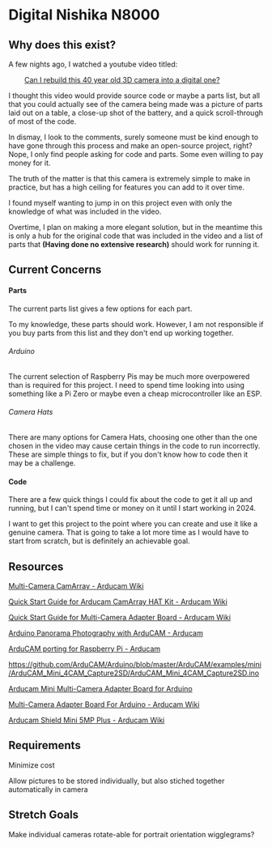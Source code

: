 # Digital Nishika N8000

## Why does this exist?

A few nights ago, I watched a youtube video titled:

        [Can I rebuild this 40 year old 3D camera into a digital one?](https://www.youtube.com/watch?v=_aofxbH0elo)

I thought this video would provide source code or maybe a parts list, but all that you could actually see of the camera being made was a picture of parts laid out on a table, a close-up shot of the battery, and a quick scroll-through of most of the code.

In dismay, I look to the comments, surely someone must be kind enough to have gone through this process and make an open-source project, right? Nope, I only find people asking for code and parts. Some even willing to pay money for it.

The truth of the matter is that this camera is extremely simple to make in practice, but has a high ceiling for features you can add to it over time.

I found myself wanting to jump in on this project even with only the knowledge of what was included in the video.

Overtime, I plan on making a more elegant solution, but in the meantime this is only a hub for the original code that was included in the video and a list of parts that **(Having done no extensive research)** should work for running it.

## Current Concerns

#### Parts

The current parts list gives a few options for each part. 

To my knowledge, these parts should work. However, I am not responsible if you buy parts from this list and they don't end up working together.

###### Arduino

The current selection of Raspberry Pis may be much more overpowered than is required for this project. I need to spend time looking into using something like a Pi Zero or maybe even a cheap microcontroller like an ESP.

###### Camera Hats

There are many options for Camera Hats, choosing one other than the one chosen in the video may cause certain things in the code to run incorrectly. These are simple things to fix, but if you don't know how to code then it may be a challenge.

#### Code

There are a few quick things I could fix about the code to get it all up and running, but I can't spend time or money on it until I start working in 2024.

I want to get this project to the point where you can create and use it like a genuine camera. That is going to take a lot more time as I would have to start from scratch, but is definitely an achievable goal.



## Resources

[Multi-Camera CamArray - Arducam Wiki](https://docs.arducam.com/Raspberry-Pi-Camera/Multi-Camera-CamArray/Multi-Camera-CamArray/)

[Quick Start Guide for Arducam CamArray HAT Kit - Arducam Wiki](https://docs.arducam.com/Raspberry-Pi-Camera/Multi-Camera-CamArray/quick-start/)

[Quick Start Guide for Multi-Camera Adapter Board - Arducam Wiki](https://docs.arducam.com/Raspberry-Pi-Camera/Multi-Camera-CamArray/Quick-Start-Guide-for-Multi-Adapter-Board/)




[Arduino Panorama Photography with ArduCAM - Arducam](https://www.arducam.com/arduino-panorama-photography-arducam/)

[ArduCAM porting for Raspberry Pi - Arducam](https://www.arducam.com/arducam-porting-raspberry-pi/)

https://github.com/ArduCAM/Arduino/blob/master/ArduCAM/examples/mini/ArduCAM_Mini_4CAM_Capture2SD/ArduCAM_Mini_4CAM_Capture2SD.ino



[Arducam Mini Multi-Camera Adapter Board for Arduino](https://www.uctronics.com/arducam-mini-multi-camera-adapter-board-for-arduino-raspberry-pi.html)

[Multi-Camera Adapter Board For Arduino - Arducam Wiki](https://docs.arducam.com/Arduino-SPI-camera/Legacy-SPI-camera/Multi-Camera-Adapter-Board-For-Arduino/)

[Arducam Shield Mini 5MP Plus - Arducam Wiki](https://docs.arducam.com/Arduino-SPI-camera/Legacy-SPI-camera/Hardware/Arducam-Shield-Mini-5MP-Plus/)







## Requirements

Minimize cost

Allow pictures to be stored individually, but also stiched together automatically in camera



## Stretch Goals

Make individual cameras rotate-able for portrait orientation wigglegrams?
